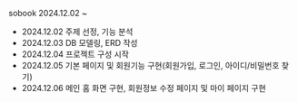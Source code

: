 sobook 2024.12.02 ~

- 2024.12.02 주제 선정, 기능 분석
- 2024.12.03 DB 모델링, ERD 작성
- 2024.12.04 프로젝트 구성 시작
- 2024.12.05 기본 페이지 및 회원기능 구현(회원가입, 로그인, 아이디/비밀번호 찾기)
- 2024.12.06 메인 홈 화면 구현, 회원정보 수정 페이지 및 마이 페이지 구현
